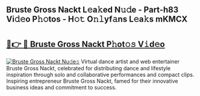 ## Bruste Gross Nackt L𝚎a𝚔ed N𝚞𝚍e - Part-h83 Vi𝚍𝚎o P𝚑𝚘tos - H𝚘𝚝 O𝚗𝚕yf𝚊ns L𝚎a𝚔s mKMCX

# <h2><a href="http://kfdhrw7.oniu.top/?m=Bruste+Gross+Nackt">🔗👉 🔴 Bruste Gross Nackt P𝚑ot𝚘𝚜 V𝚒d𝚎o</a></h2>

[![Bruste Gross Nackt Nu𝚍e𝚜](https://i.imgur.com/0qMVB7G.gif)](http://kfdhrw7.oniu.top/?m=Bruste+Gross+Nackt)
Virtual dance artist and web entertainer Bruste Gross Nackt, celebrated for distributing dance and lifestyle inspiration through solo and collaborative performances and compact clips. Inspiring entrepreneur Bruste Gross Nackt, famed for their innovative business ideas and commitment to success.  
